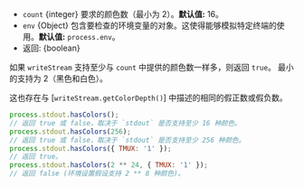 <!-- YAML
added: v11.13.0
-->

* `count` {integer} 要求的颜色数（最小为 2）。**默认值:** 16。
* `env` {Object} 包含要检查的环境变量的对象。这使得能够模拟特定终端的使用。**默认值:** `process.env`。
* 返回: {boolean}

如果 `writeStream` 支持至少与 `count` 中提供的颜色数一样多，则返回 `true`。 
最小的支持为 2（黑色和白色）。

这也存在与 [`writeStream.getColorDepth()`] 中描述的相同的假正数或假负数。

```js
process.stdout.hasColors();
// 返回 true 或 false，取决于 `stdout` 是否支持至少 16 种颜色。
process.stdout.hasColors(256);
// 返回 true 或 false，取决于 `stdout` 是否支持至少 256 种颜色。
process.stdout.hasColors({ TMUX: '1' });
// 返回 true。
process.stdout.hasColors(2 ** 24, { TMUX: '1' });
// 返回 false (环境设置假设支持 2 ** 8 种颜色)。
```

